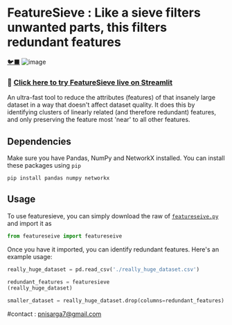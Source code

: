 # FeatureSieve : Like a sieve filters unwanted parts, this filters redundant features
 [🐦‍⬛](https://www.google.com/imgres?q=images)
![image](https://github.com/user-attachments/assets/e4b39edf-bc2d-480e-9b17-c2cc004f4fea)
### 🔗 [Click here to try FeatureSieve live on Streamlit](https://featuresieve-21.streamlit.app)

An ultra-fast tool to reduce the attributes (features) of that insanely large dataset in a way that doesn't affect dataset quality. It does this by identifying clusters of linearly related (and therefore redundant) features, and only preserving the feature most 'near' to all other features.

## Dependencies

Make sure you have Pandas, NumPy and NetworkX installed. You can install these packages using `pip`

```
pip install pandas numpy networkx
```

## Usage

To use featuresieve, you can simply download the raw of [`featureseive.py`](featureseive.py) and import it as

```py
from featureseive import featureseive
```

Once you have it imported, you can identify redundant features. Here's an example usage:

```py
really_huge_dataset = pd.read_csv('./really_huge_dataset.csv')

redundant_features = featuresieve
(really_huge_dataset)

smaller_dataset = really_huge_dataset.drop(columns=redundant_features)
```
#contact : pnisarga7@gmail.com


